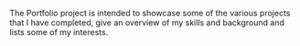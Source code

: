 
The Portfolio project is intended to showcase some of the various projects that I have completed, give an overview of my skills and background and lists some of my interests.  
